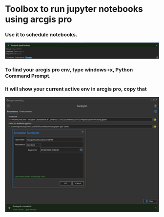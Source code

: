 # Toolbox to run jupyter notebooks using arcgis pro
### Use it to schedule notebooks.

![img.png](img.png)

### To find your arcgis pro env, type windows+x, Python Command Prompt.
### It will show your current active env in arcgis pro, copy that 
![img_1.png](img_1.png)

